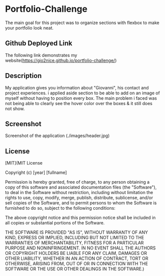 # Portfolio-Challenge

The main goal for this project was to organize sections with flexbox to make your portfolio look neat.

## Github Deployed Link

The following link demonstrates my website(https://gio2nice.github.io/portfolio-challenge/)

## Description
 My application gives you information about "Giovanni", his contact and project experiences. i applied aside section to be able to add on an image of myself without having to position every box. The main problem i faced was not being able to clearly see the hover color over the boxes & it still does not show.

## Screenshot
Screenshot of the application (./images/header.jpg)

## License
[MIT](MIT License

Copyright (c) [year] [fullname]

Permission is hereby granted, free of charge, to any person obtaining a copy
of this software and associated documentation files (the "Software"), to deal
in the Software without restriction, including without limitation the rights
to use, copy, modify, merge, publish, distribute, sublicense, and/or sell
copies of the Software, and to permit persons to whom the Software is
furnished to do so, subject to the following conditions:

The above copyright notice and this permission notice shall be included in all
copies or substantial portions of the Software.

THE SOFTWARE IS PROVIDED "AS IS", WITHOUT WARRANTY OF ANY KIND, EXPRESS OR
IMPLIED, INCLUDING BUT NOT LIMITED TO THE WARRANTIES OF MERCHANTABILITY,
FITNESS FOR A PARTICULAR PURPOSE AND NONINFRINGEMENT. IN NO EVENT SHALL THE
AUTHORS OR COPYRIGHT HOLDERS BE LIABLE FOR ANY CLAIM, DAMAGES OR OTHER
LIABILITY, WHETHER IN AN ACTION OF CONTRACT, TORT OR OTHERWISE, ARISING FROM,
OUT OF OR IN CONNECTION WITH THE SOFTWARE OR THE USE OR OTHER DEALINGS IN THE
SOFTWARE.)
